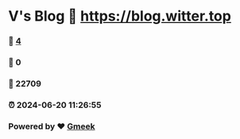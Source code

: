# V's Blog :link: https://blog.witter.top 
### :page_facing_up: [4](https://blog.witter.top/tag.html) 
### :speech_balloon: 0 
### :hibiscus: 22709 
### :alarm_clock: 2024-06-20 11:26:55 
### Powered by :heart: [Gmeek](https://github.com/Meekdai/Gmeek)
